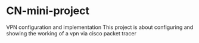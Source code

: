 # CN-mini-project
VPN configuration and implementation
This project is about configuring and showing the working of a vpn via cisco packet tracer
